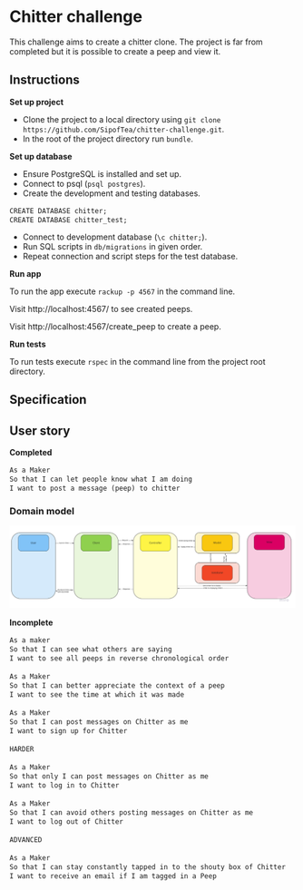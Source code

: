 # Chitter challenge
This challenge aims to create a chitter clone. The project is far from completed but it is possible to create a peep and view it.

## Instructions
**Set up project**
* Clone the project to a local directory using `git clone https://github.com/SipofTea/chitter-challenge.git`.
* In the root of the project directory run `bundle`.

**Set up database**

* Ensure PostgreSQL is installed and set up.
* Connect to psql (`psql postgres`).
* Create the development and testing databases. 
 
```
CREATE DATABASE chitter;
CREATE DATABASE chitter_test;
```

* Connect to development database (`\c chitter;`).
* Run SQL scripts in `db/migrations` in given order.
* Repeat connection and script steps for the test database.

**Run app**

To run the app execute `rackup -p 4567` in the command line.

Visit http://localhost:4567/ to see created peeps.

Visit http://localhost:4567/create_peep to create a peep.

**Run tests**

To run tests execute `rspec` in the command line from the project root directory.

## Specification


## User story

**Completed**
```
As a Maker
So that I can let people know what I am doing  
I want to post a message (peep) to chitter
```

### Domain model
![Domain model for creating peeps user story](./public/images/Chitterchallenge1.jpeg)

**Incomplete**
```
As a maker
So that I can see what others are saying  
I want to see all peeps in reverse chronological order

As a Maker
So that I can better appreciate the context of a peep
I want to see the time at which it was made

As a Maker
So that I can post messages on Chitter as me
I want to sign up for Chitter

HARDER

As a Maker
So that only I can post messages on Chitter as me
I want to log in to Chitter

As a Maker
So that I can avoid others posting messages on Chitter as me
I want to log out of Chitter

ADVANCED

As a Maker
So that I can stay constantly tapped in to the shouty box of Chitter
I want to receive an email if I am tagged in a Peep
```